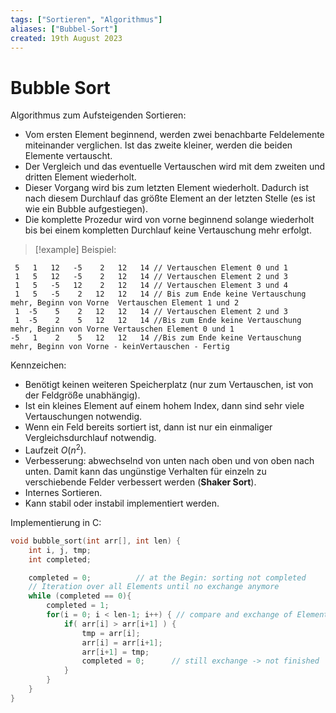 ```yaml
---
tags: ["Sortieren", "Algorithmus"]
aliases: ["Bubbel-Sort"]
created: 19th August 2023
---
```


# Bubble Sort

Algorithmus zum Aufsteigenden Sortieren:

- Vom ersten Element beginnend, werden zwei benachbarte Feldelemente miteinander verglichen. Ist das zweite kleiner, werden die beiden Elemente vertauscht.
- Der Vergleich und das eventuelle Vertauschen wird mit dem zweiten und dritten Element wiederholt.
- Dieser Vorgang wird bis zum letzten Element wiederholt. Dadurch ist nach diesem Durchlauf das größte Element an der letzten Stelle (es ist wie ein Bubble aufgestiegen).
- Die komplette Prozedur wird von vorne beginnend solange wiederholt bis bei einem kompletten Durchlauf keine Vertauschung mehr erfolgt.

> [!example] Beispiel:

```
 5   1   12   -5    2   12   14	// Vertauschen Element 0 und 1
 1   5   12   -5    2   12   14	// Vertauschen Element 2 und 3
 1   5   -5   12    2   12   14	// Vertauschen Element 3 und 4
 1   5   -5    2   12   12   14	// Bis zum Ende keine Vertauschung mehr, Beginn von Vorne  Vertauschen Element 1 und 2
 1  -5    5    2   12   12   14	// Vertauschen Element 2 und 3
 1  -5    2    5   12   12   14	//Bis zum Ende keine Vertauschung mehr, Beginn von Vorne Vertauschen Element 0 und 1
-5   1    2    5   12   12   14	//Bis zum Ende keine Vertauschung mehr, Beginn von Vorne - keinVertauschen - Fertig
```

Kennzeichen:

- Benötigt keinen weiteren Speicherplatz (nur zum Vertauschen, ist von der Feldgröße unabhängig).
- Ist ein kleines Element auf einem hohem Index, dann sind sehr viele Vertauschungen notwendig.
- Wenn ein Feld bereits sortiert ist, dann ist nur ein einmaliger Vergleichsdurchlauf notwendig.
- Laufzeit $O(n^2)$.
- Verbesserung: abwechselnd von unten nach oben und von oben nach unten. Damit kann das ungünstige Verhalten für einzeln zu verschiebende Felder verbessert werden (**Shaker Sort**).
- Internes Sortieren.
- Kann stabil oder instabil implementiert werden.

Implementierung in C:

```c
void bubble_sort(int arr[], int len) {
    int i, j, tmp;
    int completed;

    completed = 0;			// at the Begin: sorting not completed
    // Iteration over all Elements until no exchange anymore
    while (completed == 0){
        completed = 1;
        for(i = 0; i < len-1; i++) { // compare and exchange of Elements
            if( arr[i] > arr[i+1] ) {
                tmp = arr[i];
                arr[i] = arr[i+1];
                arr[i+1] = tmp;
                completed = 0;		// still exchange -> not finished
            }
        }
    }
}
```